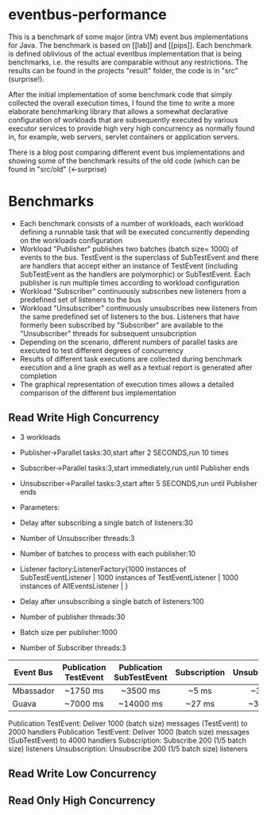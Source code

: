 eventbus-performance
====================

This is a benchmark of some major (intra VM) event bus implementations for Java. The benchmark is based on [[lab]] and [[pips]].
Each benchmark is defined oblivious of the actual eventbus implementation that is being benchmarks, i.e. the results are comparable
without any restrictions. The results can be found in the projects "result" folder, the code is in "src" (surprise!).

After the initial implementation of some benchmark code that simply collected the overall execution times,
I found the time to write a more elaborate benchmarking library that allows a somewhat declarative configuration of
workloads that are subsequently executed by various executor services to provide high very high concurrency as normally found in,
for example, web servers, servlet containers or application servers.

There is a blog post comparing different event bus implementations and showing some of the benchmark results of the old code
(which can be found in "src/old" (<-surprise)


# Benchmarks

+ Each benchmark consists of a number of workloads, each workload defining a runnable task that will be executed concurrently depending on the workloads configuration
+  Workload "Publisher" publishes two batches (batch size= 1000) of events to the bus. TestEvent is the superclass of SubTestEvent and there are handlers that accept either an instance of TestEvent (including SubTestEvent as the handlers are polymorphic) or SubTestEvent. Each publisher is run multiple times according to workload configuration
+  Workload "Subscriber" continuously subscribes new listeners from a predefined set of listeners to the bus
+  Workload "Unsubscriber" continuously unsubscribes new listeners from the same predefined set of listeners to the bus. Listeners that have formerly been subscribed by "Subscriber" are available to the "Unsubscriber" threads for subsequent unsubcription
+ Depending on the scenario, different numbers of parallel tasks are executed to test different degrees of concurrency
+ Results of different task executions are collected during benchmark execution and a line graph as well as a textual report is generated after completion
+ The graphical representation of execution times allows a detailed comparison of the different bus implementation

## Read Write High Concurrency

+ 3 workloads
+  Publisher->Parallel tasks:30,start after 2 SECONDS,run 10 times
+  Subscriber->Parallel tasks:3,start immediately,run until Publisher ends
+  Unsubscriber->Parallel tasks:3,start after 5 SECONDS,run until Publisher ends

+ Parameters:
+  Delay after subscribing a single batch of listeners:30
+  Number of Unsubscriber threads:3
+  Number of batches to process with each publisher:10
+  Listener factory:ListenerFactory{1000 instances of SubTestEventListener | 1000 instances of TestEventListener | 1000 instances of AllEventsListener | }
+  Delay after unsubscribing a single batch of listeners:100
+  Number of publisher threads:30
+  Batch size per publisher:1000
+  Number of Subscriber threads:3


| Event Bus | Publication TestEvent | Publication SubTestEvent | Subscription | Unsubscription |
| ------------- |:-------------:|:-----:|:-----:|:-----:|
| Mbassador | ~1750 ms | ~3500 ms  | ~5 ms  | ~3 ms |
| Guava     | ~7000 ms | ~14000 ms | ~27 ms | ~30 ms |

Publication TestEvent: Deliver 1000 (batch size) messages (TestEvent) to 2000 handlers
Publication TestEvent: Deliver 1000 (batch size) messages (SubTestEvent) to 4000 handlers
Subscription: Subscribe 200 (1/5 batch size) listeners
Unsubscription: Unsubscribe 200 (1/5 batch size) listeners

## Read Write Low Concurrency



## Read Only High Concurrency
